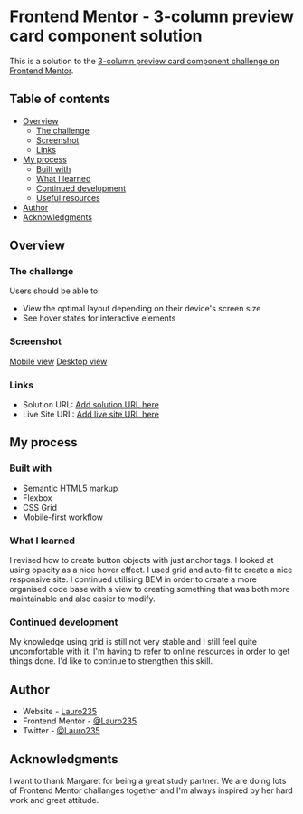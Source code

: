 # Frontend Mentor - 3-column preview card component solution

This is a solution to the [3-column preview card component challenge on Frontend Mentor](https://www.frontendmentor.io/challenges/3column-preview-card-component-pH92eAR2-).

## Table of contents

- [Overview](#overview)
  - [The challenge](#the-challenge)
  - [Screenshot](#screenshot)
  - [Links](#links)
- [My process](#my-process)
  - [Built with](#built-with)
  - [What I learned](#what-i-learned)
  - [Continued development](#continued-development)
  - [Useful resources](#useful-resources)
- [Author](#author)
- [Acknowledgments](#acknowledgments)

## Overview

### The challenge

Users should be able to:

- View the optimal layout depending on their device's screen size
- See hover states for interactive elements

### Screenshot

[Mobile view](screenshots/three-col-mobile.png)
[Desktop view](screenshots/three-col-desktop.png)

### Links

- Solution URL: [Add solution URL here](https://github.com/Lauro235/6.three-column-card)
- Live Site URL: [Add live site URL here](https://Lauro235/github.io/6.three-column-card)

## My process

### Built with

- Semantic HTML5 markup
- Flexbox
- CSS Grid
- Mobile-first workflow

### What I learned

I revised how to create button objects with just anchor tags. I looked at using opacity as a nice hover effect. I used grid and auto-fit to create a nice responsive site. I continued utilising BEM in order to create a more organised code base with a view to creating something that was both more maintainable and also easier to modify.

### Continued development

My knowledge using grid is still not very stable and I still feel quite uncomfortable with it. I'm having to refer to online resources in order to get things done. I'd like to continue to strengthen this skill.

## Author

- Website - [Lauro235](https://www.hellouniverse.stream)
- Frontend Mentor - [@Lauro235](https://www.frontendmentor.io/profile/Lauro235)
- Twitter - [@Lauro235](https://www.twitter.com/Lauro235)

## Acknowledgments

I want to thank Margaret for being a great study partner. We are doing lots of Frontend Mentor challanges together and I'm always inspired by her hard work and great attitude.
